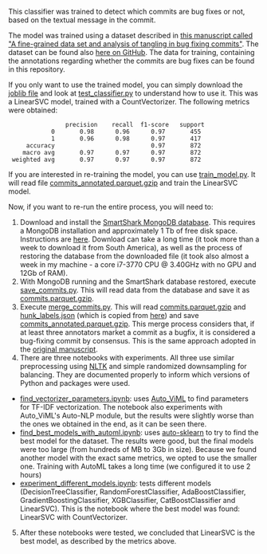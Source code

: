 This classifier was trained to detect which commits are bug fixes or not, based on the textual message in the commit.

The model was trained using a dataset described in [this manuscript called "A fine-grained data set and analysis of tangling in bug fixing commits"](https://doi.org/10.1007/s10664-021-10083-5). The dataset can be found also [here on GitHub](https://github.com/sherbold/replication-kit-2020-line-validation). The data for training, containing the annotations regarding whether the commits are bug fixes can be found in this repository.

If you only want to use the trained model, you can simply download the [joblib file](./bugfix_classifier_linearsvc_countvectorizer.joblib) and look at [test_classifier.py](./test_classifier.py) to understand how to use it. This was a LinearSVC model, trained with a CountVectorizer. The following metrics were obtained:

```
                precision    recall  f1-score   support
            0       0.98      0.96      0.97       455
            1       0.96      0.98      0.97       417
     accuracy                           0.97       872
    macro avg       0.97      0.97      0.97       872
 weighted avg       0.97      0.97      0.97       872
```

If you are interested in re-training the model, you can use [train_model.py](./train_model.py). It will read file [commits_annotated.parquet.gzip](commits_annotated.parquet.gzip) and train the LinearSVC model.

Now, if you want to re-run the entire process, you will need to:

1. Download and install the [SmartShark MongoDB database](https://doi.org/10.5281/zenodo.4095238). This requires a MongoDB installation and approximately 1 Tb of free disk space. Instructions are [here](https://github.com/sherbold/replication-kit-2020-line-validation). Download can take a long time (it took more than a week to download it from South America), as well as the process of restoring the database from the downloaded file (it took also almost a week in my machine - a core i7-3770 CPU @ 3.40GHz with no GPU and 12Gb of RAM).
2. With MongoDB running and the SmartShark database restored, execute [save_commits.py](./save_commits.py). This will read data from the database and save it as [commits.parquet.gzip](./commits.parquet.gzip).
3. Execute [merge_commits.py](merge_commits.py). This will read [commits.parquet.gzip](./commits.parquet.gzip) and [hunk_labels.json](./hunk_labels.json) (which is copied from [here](https://github.com/sherbold/replication-kit-2020-line-validation)) and save [commits_annotated.parquet.gzip](./commits_annotated.parquet.gzip). This merge process considers that, if at least three annotators market a commit as a bugfix, it is considered a bug-fixing commit by consensus. This is the same approach adopted in the [original manuscript](https://doi.org/10.1007/s10664-021-10083-5).
4. There are three notebooks with experiments. All three use similar preprocessing using [NLTK](https://www.nltk.org/) and simple randomized downsampling for balancing. They are documented properly to inform which versions of Python and packages were used.
- [find_vectorizer_parameters.ipynb](./find_vectorizer_parameters.ipynb): uses [Auto_ViML](https://github.com/AutoViML/Auto_ViML) to find parameters for TF-IDF vectorization. The notebook also experiments with Auto_ViML's Auto-NLP module, but the results were slightly worse than the ones we obtained in the end, as it can be seen there.
- [find_best_models_with_automl.ipynb](./find_best_model_with_automl.ipynb): uses [auto-sklearn](https://automl.github.io/auto-sklearn/master/) to try to find the best model for the dataset. The results were good, but the final models were too large (from hundreds of MB to 3Gb in size). Because we found another model with the exact same metrics, we opted to use the smaller one. Training with AutoML takes a long time (we configured it to use 2 hours)
- [experiment_different_models.ipynb](./experiment_different_models.ipynb): tests different models (DecisionTreeClassifier, RandomForestClassifier, AdaBoostClassifier, GradientBoostingClassifier, XGBClassifier, CatBoostClassifier and LinearSVC). This is the notebook where the best model was found: LinearSVC with CountVectorizer.
5. After these notebooks were tested, we concluded that LinearSVC is the best model, as described by the metrics above.